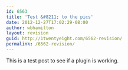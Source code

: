```yaml
---
id: 6563
title: 'Test &#8211; to the pics'
date: 2012-12-27T17:02:29-08:00
author: wbhamilton
layout: revision
guid: http://1twentyeight.com/6562-revision/
permalink: /6562-revision/
---
```

This is a test post to see if a plugin is working.